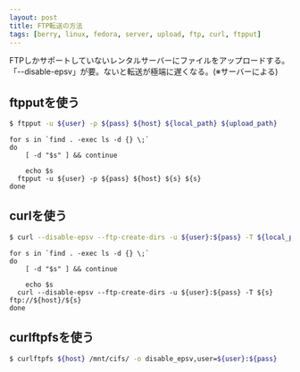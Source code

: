 ```yaml
---
layout: post
title: FTP転送の方法
tags: [berry, linux, fedora, server, upload, ftp, curl, ftpput]
---
```


FTPしかサポートしていないレンタルサーバーにファイルをアップロードする。
「--disable-epsv」が要。ないと転送が極端に遅くなる。(※サーバーによる)

## ftpputを使う

```bash
$ ftpput -u ${user} -p ${pass} ${host} ${local_path} ${upload_path}
```

```
for s in `find . -exec ls -d {} \;`
do
	[ -d "$s" ] && continue

	echo $s
  ftpput -u ${user} -p ${pass} ${host} ${s} ${s}
done
```

## curlを使う

```bash
$ curl --disable-epsv --ftp-create-dirs -u ${user}:${pass} -T ${local_path} ftp://${host}/${upload_path}
```

```
for s in `find . -exec ls -d {} \;`
do
	[ -d "$s" ] && continue

	echo $s
  curl --disable-epsv --ftp-create-dirs -u ${user}:${pass} -T ${s} ftp://${host}/${s}
done
```

## curlftpfsを使う

```bash
$ curlftpfs ${host} /mnt/cifs/ -o disable_epsv,user=${user}:${pass}
```
